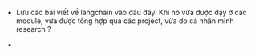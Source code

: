 - Lưu các bài viết về langchain vào đâu đây. Khi nó vừa được dạy ở các module, vừa được tổng hợp qua các project, vừa do cá nhân mình research ? 
- > 
